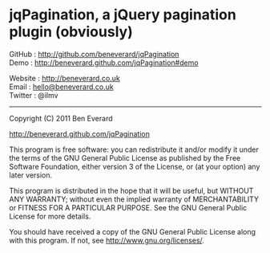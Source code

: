 # jqPagination, a jQuery pagination plugin (obviously)

GitHub  : http://github.com/beneverard/jqPagination  
Demo    : http://beneverard.github.com/jqPagination#demo  

Website : http://beneverard.co.uk  
Email   : hello@beneverard.co.uk  
Twitter : @ilmv  

***
 
Copyright (C) 2011 Ben Everard

http://beneverard.github.com/jqPagination

This program is free software: you can redistribute it and/or modify
it under the terms of the GNU General Public License as published by
the Free Software Foundation, either version 3 of the License, or
(at your option) any later version.

This program is distributed in the hope that it will be useful,
but WITHOUT ANY WARRANTY; without even the implied warranty of
MERCHANTABILITY or FITNESS FOR A PARTICULAR PURPOSE.  See the
GNU General Public License for more details.

You should have received a copy of the GNU General Public License
along with this program.  If not, see <http://www.gnu.org/licenses/>.